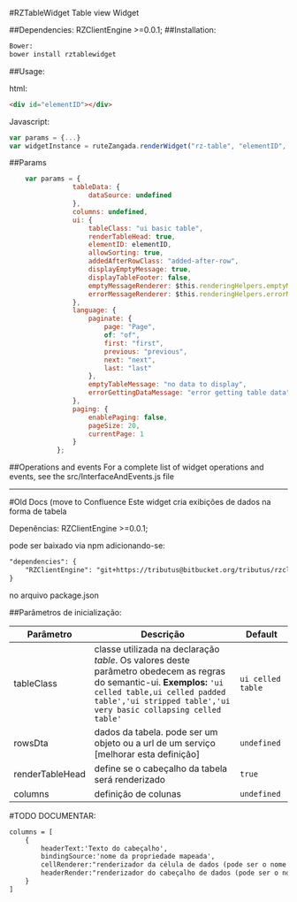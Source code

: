 #RZTableWidget
Table view Widget  

##Dependencies:
RZClientEngine >=0.0.1;
##Installation:
```html
Bower:
bower install rztablewidget
```
##Usage:

html:
```html
<div id="elementID"></div>
```

Javascript:
```javascript
var params = {...}
var widgetInstance = ruteZangada.renderWidget("rz-table", "elementID", params);
```

##Params
```javascript
    var params = {
                tableData: {
                    dataSource: undefined
                },
                columns: undefined,
                ui: {
                    tableClass: "ui basic table",                                                       //initial table style
                    renderTableHead: true,                                                              //define if table header will be rendered
                    elementID: elementID,                                                               //root element id;
                    allowSorting: true,                                                                 //define if table allow sorting
                    addedAfterRowClass: "added-after-row",                                              //css class to associate with new added rows
                    displayEmptyMessage: true,                                                          //define if empry message will be displayed
                    displayTableFooter: false,                                                          //define if table footer will be rendered
                    emptyMessageRenderer: $this.renderingHelpers.emptyMessageRendererFunction,          //default renderer for empty messages
                    errorMessageRenderer: $this.renderingHelpers.errorMessageRendererFunction           //default renderer for error messages
                },
                language: {                                                                             //localized strings for widget
                    paginate: {                                                                         //localized strings for pagination
                        page: "Page",                                                                   //"Page" localized string
                        of: "of",                                                                       //"of" localized string
                        first: "first",                                                                 //"first" localized string
                        previous: "previous",                                                           //"previous" localized string
                        next: "next",                                                                   //"next" localized string
                        last: "last"                                                                    //"last" localized string
                    },
                    emptyTableMessage: "no data to display",                                            //empty message
                    errorGettingDataMessage: "error getting table data"                                 //empty message
                },
                paging: {                                                                               //pagination definition for plugin
                    enablePaging: false,                                                                //enables or disable paging
                    pageSize: 20,                                                                       //default page size
                    currentPage: 1                                                                      //default page
                }
            };
```
##Operations and events
For a complete list of widget operations and events, see the src/InterfaceAndEvents.js file 


----------------------------------------------------------------------------------------------------------------------------------------------------------------------------
#Old Docs (move to Confluence
Este widget cria exibições de dados na forma de tabela

Depenências:
RZClientEngine >=0.0.1;

pode ser baixado via npm adicionando-se:

```html
"dependencies": {
    "RZClientEngine": "git+https://tributus@bitbucket.org/tributus/rzclientengine.git"
}
```

no arquivo package.json

##Parâmetros de inicialização:

Parâmetro|Descrição|Default
--- | --- | ---
tableClass|classe utilizada na declaração *table*. Os valores deste parâmetro obedecem as regras do semantic-ui. **Exemplos:** `'ui celled table,ui celled padded table','ui stripped table','ui very basic collapsing celled table'`| `ui celled table` 
rowsDta|dados da tabela. pode ser um objeto ou a url de  um serviço [melhorar esta definição]|`undefined`
renderTableHead|define se o cabeçalho da tabela será renderizado|`true`
columns|definição de colunas|`undefined`

#TODO DOCUMENTAR:

```html
columns = [
    { 
        headerText:'Texto do cabeçalho', 
        bindingSource:'nome da propriedade mapeada',
        cellRenderer:"renderizador da célula de dados (pode ser o nome de um render registrado ou uma function(value,[full]))",
        headerRender:"renderizador do cabeçalho de dados (pode ser o nome de um render registrado ou uma function(value,[full]))"
    }
]
```
